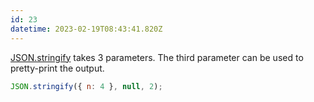 ```yaml
---
id: 23
datetime: 2023-02-19T08:43:41.820Z
---
```


[JSON.stringify](https://developer.mozilla.org/en-US/docs/Web/JavaScript/Reference/Global_Objects/JSON/stringify) takes 3 parameters. The third parameter can be used to pretty-print the output.

```js
JSON.stringify({ n: 4 }, null, 2);
```
